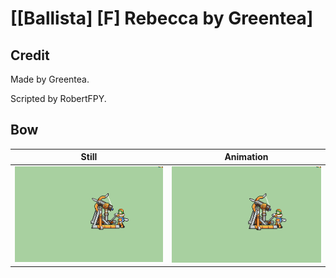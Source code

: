 # [\[Ballista\] \[F\] Rebecca by Greentea]

## Credit

Made by Greentea.

Scripted by RobertFPY.

## Bow

| Still | Animation |
| :---: | :-------: |
| ![Bow still](./Bow_000.png) | ![Bow animation](./Bow.gif) |
